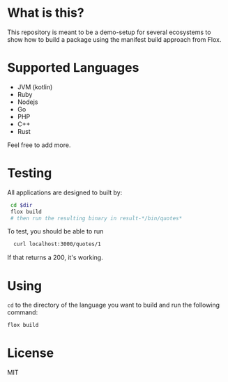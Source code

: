 # What is this?

This repository is meant to be a demo-setup for several ecosystems to show how
to build a package using the manifest build approach from Flox.

# Supported Languages

* JVM (kotlin)
* Ruby
* Nodejs
* Go
* PHP
* C++
* Rust

Feel free to add more.


# Testing

All applications are designed to built by:

```bash
 cd $dir
 flox build
 # then run the resulting binary in result-*/bin/quotes*
```

To test, you should be able to run

```bash
  curl localhost:3000/quotes/1
```

If that returns a 200, it's working.





# Using
`cd` to the directory of the language you want to build and run the following command:

```bash
flox build
```
# License
MIT
